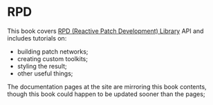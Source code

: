 # RPD

This book covers [RPD (Reactive Patch Development) Library](http://shamansir.github.com/rpd) API and includes tutorials on: 

* building patch networks;
* creating custom toolkits;
* styling the result;
* other useful things;

The documentation pages at the site are mirroring this book contents, though this book could happen to be updated sooner than the pages;